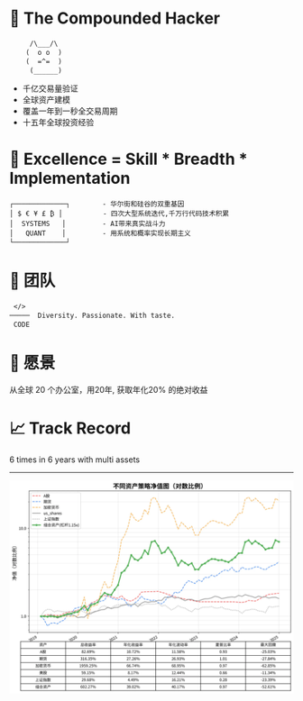 # 👋 The Compounded Hacker
```
     /\___/\
    (  o o  )
    (  =^=  ) 
     (______)
```

- 千亿交易量验证
- 全球资产建模 
- 覆盖一年到一秒全交易周期 
- 十五年全球投资经验 

# 🌱 Excellence  = Skill * Breadth * Implementation

    ┌─────────────┐        - 华尔街和硅谷的双重基因
    │ $ € ¥ £ ₿ │          - 四次大型系统迭代,千万行代码技术积累
    │  SYSTEMS   │         - AI带来真实战斗力
    │   QUANT    │         - 用系统和概率实现长期主义
    └─────────────┘

# 💞️ 团队

     </>
    ─────  Diversity. Passionate. With taste.
     CODE



# 👀 愿景
从全球 20 个办公室，用20年, 获取年化20% 的绝对收益

# 📈 Track Record
6 times in 6 years with multi assets

--- 

![track record](./images/multi_assets_monthly_pnl.webp)

